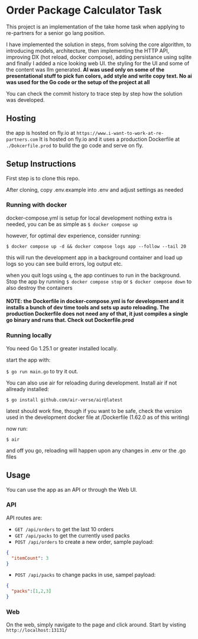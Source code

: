 # Order Package Calculator Task

This project is an implementation of the take home task when applying to re-partners for a senior go lang position.

I have implemented the solution in steps, from solving the core algorithm, to introducing models, architecture, then implementing the HTTP API, improving DX (hot reload, docker compose), adding persistance using sqlite and finally I added a nice looking web UI. the styling for the UI and some of the content was llm generated.
**AI was used only on some of the presentational stuff to pick fun colors, add style and write copy text. No ai was used for the Go code or the setup of the project at all**

You can check the commit history to trace step by step how the solution was developed.

## Hosting

the app is hosted on fly.io at `https://www.i-want-to-work-at-re-partners.com`
It is hosted on fly.io and it uses a production Dockerfile at `./Dokcerfile.prod` to build the go code and serve on fly.

## Setup Instructions

First step is to clone this repo.

After cloning, copy .env.example into .env and adjust settings as needed

### Running with docker

docker-compose.yml is setup for local development
nothing extra is needed, you can be as simple as `$ docker compose up`

however, for optimal dev experience, consider running:

`$ docker compose up -d && docker compose logs app --follow --tail 20`

this will run the development app in a background container and load up logs so you can see build errors, log output etc.

when you quit logs using `q`, the app continues to run in the background.
Stop the app by running `$ docker compose stop` or `$ docker compose down` to also destroy the containers

#### NOTE: the Dockerfile in docker-compose.yml is for development and it installs a bunch of dev time tools and sets up auto reloading. The production Dockerfile does not need any of that, it just compiles a single go binary and runs that. Check out Dockerfile.prod

### Running locally

You need Go 1.25.1 or greater installed locally.

start the app with:

`$ go run main.go` to try it out.

You can also use air for reloading during development.
Install air if not allready installed:

`$ go install github.com/air-verse/air@latest`

latest should work fine, though if you want to be safe, check the version used in the development docker file at /Dockerfile (1.62.0 as of this writing)

now run:

`$ air`

and off you go, reloading will happen upon any changes in .env or the .go files


## Usage

You can use the app as an API or through the Web UI.

### API

API routes are:
* `GET /api/orders` to get the last 10 orders
* `GET /api/packs` to get the currently used packs
* `POST /api/orders` to create a new order, sample payload: 

```json
{
  "itemCount": 3
}
```

* `POST /api/packs` to change packs in use, sampel payload:

```json
{
  "packs":[1,2,3]
}
```

### Web

On the web, simply navigate to the page and click around.
Start by visting `http://localhost:13131/`
